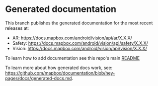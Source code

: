 # Generated documentation
This branch publishes the generated documentation for the most recent releases at:
  * AR: https://docs.mapbox.com/android/vision/api/ar/X.X.X/
  * Safety: https://docs.mapbox.com/android/vision/api/safety/X.X.X/
  * Vision: https://docs.mapbox.com/android/vision/api/vision/X.X.X/

To learn how to add documentation see this repo's main [README](https://github.com/mapbox/mapbox-vision-android)

To learn more about how generated docs work, see: https://github.com/mapbox/documentation/blob/hey-pages/docs/generated-docs.md.
